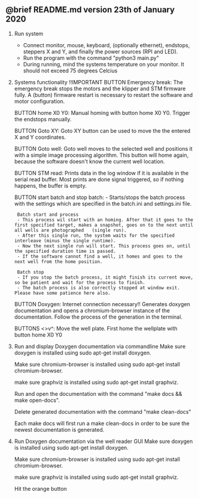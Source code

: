 ## @brief README.md version 23th of January 2020
1. Run system
    - Connect monitor, mouse, keyboard, (optionally ethernet), endstops, steppers X and Y, and finally the power sources (RPI and LED).
    - Run the program with the command "python3 main.py"
    - During running, mind the systems temperature on your monitor. It should not exceed 75 degrees Celcius

2. Systems functionality
    !!IMPORTANT BUTTON Emergency break:
	    The emergency break stops the motors and the klipper and STM firmware fully. A (button) firmware restart is necessary to restart the software and motor configuration.

    BUTTON home X0 Y0:
	    Manual homing with button home X0 Y0. Trigger the endstops manually.
    
    BUTTON Goto XY:
	    Goto XY button can be used to move the the entered X and Y coordinates.
    
    BUTTON Goto well:
	    Goto well moves to the selected well and positions it with a simple image processing algorithm. This button will home again, because the software doesn't know the current well location.
		
    BUTTON STM read:
	    Prints data in the log window if it is available in the serial read buffer. Most prints are done signal triggered, so if nothing happens, the buffer is empty.
    
    BUTTON start batch and stop batch:
	    - Starts/stops the batch process with the settings which are specified in the batch.ini and settings.ini file.
        
        Batch start and process
        - This process wil start with an homing. After that it goes to the first specified target, makes a snapshot, goes on to the next until all wells are photographed   (single run). 
        - After this single run, the system waits for the specified interleave (minus the single runtime).
        - Now the next single run will start. This process goes on, until the specified duration time is passed.
        - If the software cannot find a well, it homes and goes to the next well from the home position. 
        
        Batch stop
        - If you stop the batch process, it might finish its current move, so be patient and wait for the process to finish.
        - The batch process is also correctly stopped at window exit. Please have some patience here also.
    
    BUTTON Doxygen:
	    Internet connection necessary!! Generates doxygen documentation and opens a chromium-browser instance of the documentation. 
	    Follow the process of the generation in the terminal.
    
    BUTTONS <>v^:
            Move the well plate. First home the wellplate with button home X0 Y0

3. Run and display Doxygen documentation via commandline
    Make sure doxygen is installed using sudo apt-get install doxygen.

    Make sure chromium-browser is installed using sudo apt-get install chromium-browser.

    make sure graphviz is installed using sudo apt-get install graphviz.

    Run and open the documentation with the command "make docs && make open-docs". 

    Delete generated documentation with the command "make clean-docs"

    Each make docs will first run a make clean-docs in order to be sure the newest documentation is generated.

4. Run Doxygen documentation via the well reader GUI
    Make sure doxygen is installed using sudo apt-get install doxygen.

    Make sure chromium-browser is installed using sudo apt-get install chromium-browser.

    make sure graphviz is installed using sudo apt-get install graphviz.

    Hit the orange button
